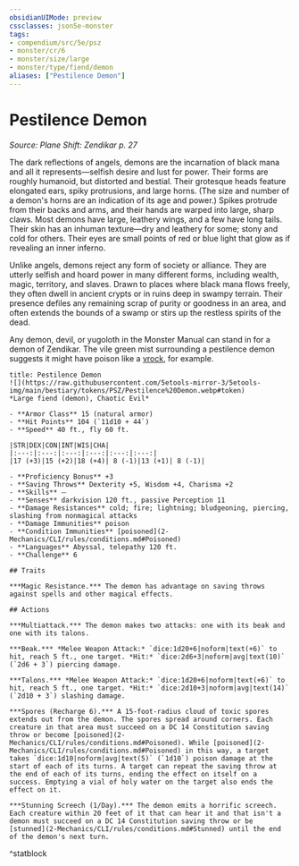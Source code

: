 ```yaml
---
obsidianUIMode: preview
cssclasses: json5e-monster
tags:
- compendium/src/5e/psz
- monster/cr/6
- monster/size/large
- monster/type/fiend/demon
aliases: ["Pestilence Demon"]
---
```

# Pestilence Demon
*Source: Plane Shift: Zendikar p. 27*  

The dark reflections of angels, demons are the incarnation of black mana and all it represents—selfish desire and lust for power. Their forms are roughly humanoid, but distorted and bestial. Their grotesque heads feature elongated ears, spiky protrusions, and large horns. (The size and number of a demon's horns are an indication of its age and power.) Spikes protrude from their backs and arms, and their hands are warped into large, sharp claws. Most demons have large, leathery wings, and a few have long tails. Their skin has an inhuman texture—dry and leathery for some; stony and cold for others. Their eyes are small points of red or blue light that glow as if revealing an inner inferno.

Unlike angels, demons reject any form of society or alliance. They are utterly selfish and hoard power in many different forms, including wealth, magic, territory, and slaves. Drawn to places where black mana flows freely, they often dwell in ancient crypts or in ruins deep in swampy terrain. Their presence defiles any remaining scrap of purity or goodness in an area, and often extends the bounds of a swamp or stirs up the restless spirits of the dead.

Any demon, devil, or yugoloth in the Monster Manual can stand in for a demon of Zendikar. The vile green mist surrounding a pestilence demon suggests it might have poison like a [vrock](2-Mechanics/CLI/bestiary/fiend/vrock.md), for example.

```ad-statblock
title: Pestilence Demon
![](https://raw.githubusercontent.com/5etools-mirror-3/5etools-img/main/bestiary/tokens/PSZ/Pestilence%20Demon.webp#token)
*Large fiend (demon), Chaotic Evil*

- **Armor Class** 15 (natural armor)
- **Hit Points** 104 (`11d10 + 44`)
- **Speed** 40 ft., fly 60 ft.

|STR|DEX|CON|INT|WIS|CHA|
|:---:|:---:|:---:|:---:|:---:|:---:|
|17 (+3)|15 (+2)|18 (+4)| 8 (-1)|13 (+1)| 8 (-1)|

- **Proficiency Bonus** +3
- **Saving Throws** Dexterity +5, Wisdom +4, Charisma +2
- **Skills** ⏤
- **Senses** darkvision 120 ft., passive Perception 11
- **Damage Resistances** cold; fire; lightning; bludgeoning, piercing, slashing from nonmagical attacks
- **Damage Immunities** poison
- **Condition Immunities** [poisoned](2-Mechanics/CLI/rules/conditions.md#Poisoned)
- **Languages** Abyssal, telepathy 120 ft.
- **Challenge** 6

## Traits

***Magic Resistance.*** The demon has advantage on saving throws against spells and other magical effects.

## Actions

***Multiattack.*** The demon makes two attacks: one with its beak and one with its talons.

***Beak.*** *Melee Weapon Attack:* `dice:1d20+6|noform|text(+6)` to hit, reach 5 ft., one target. *Hit:* `dice:2d6+3|noform|avg|text(10)` (`2d6 + 3`) piercing damage.

***Talons.*** *Melee Weapon Attack:* `dice:1d20+6|noform|text(+6)` to hit, reach 5 ft., one target. *Hit:* `dice:2d10+3|noform|avg|text(14)` (`2d10 + 3`) slashing damage.

***Spores (Recharge 6).*** A 15-foot-radius cloud of toxic spores extends out from the demon. The spores spread around corners. Each creature in that area must succeed on a DC 14 Constitution saving throw or become [poisoned](2-Mechanics/CLI/rules/conditions.md#Poisoned). While [poisoned](2-Mechanics/CLI/rules/conditions.md#Poisoned) in this way, a target takes `dice:1d10|noform|avg|text(5)` (`1d10`) poison damage at the start of each of its turns. A target can repeat the saving throw at the end of each of its turns, ending the effect on itself on a success. Emptying a vial of holy water on the target also ends the effect on it.

***Stunning Screech (1/Day).*** The demon emits a horrific screech. Each creature within 20 feet of it that can hear it and that isn't a demon must succeed on a DC 14 Constitution saving throw or be [stunned](2-Mechanics/CLI/rules/conditions.md#Stunned) until the end of the demon's next turn.
```
^statblock